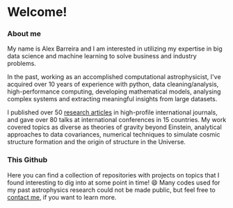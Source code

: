 # Welcome!

### About me

My name is Alex Barreira and I am interested in utilizing my expertise in big data science and machine learning to solve business and industry problems. 

In the past, working as an accomplished computational astrophysicist, I've acquired over 10 years of experience with python, data cleaning/analysis, high-performance computing, developing mathematical models, analysing complex systems and extracting meaningful insights from large datasets. 

I published over 50 [research articles](https://inspirehep.net/authors/1274022?ui-citation-summary=true) in high-profile international journals, and gave over 80 talks at international conferences in 15 countries. My work covered topics as diverse as theories of gravity beyond Einstein, analytical approaches to data covariances, numerical techniques to simulate cosmic structure formation and the origin of structure in the Universe.

### This Github
Here you can find a collection of repositories with projects on topics that I found interesting to dig into at some point in time! :smile: Many codes used for my past astrophysics research could not be made public, but feel free to [contact me](https://www.linkedin.com/in/alexandre-barreira-367b68136/), if you want to learn more.
